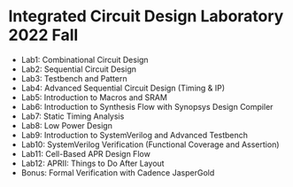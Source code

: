 # Integrated Circuit Design Laboratory 2022 Fall

* Lab1: Combinational Circuit Design
* Lab2: Sequential Circuit Design
* Lab3: Testbench and Pattern
* Lab4: Advanced Sequential Circuit Design (Timing & IP)
* Lab5: Introduction to Macros and SRAM
* Lab6: Introduction to Synthesis Flow with Synopsys Design Compiler
* Lab7: Static Timing Analysis
* Lab8: Low Power Design
* Lab9: Introduction to SystemVerilog and Advanced Testbench
* Lab10: SystemVerilog Verification (Functional Coverage and Assertion)
* Lab11: Cell-Based APR Design Flow
* Lab12: APRII: Things to Do After Layout
* Bonus: Formal Verification with Cadence JasperGold
